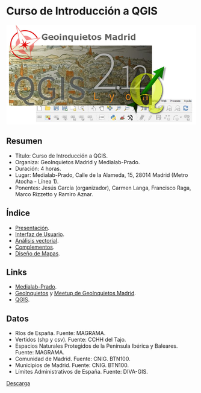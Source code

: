 # Curso de Introducción a QGIS

![Logo Taller](imgs/intro/qgis.png)

## Resumen

* Título: Curso de Introducción a QGIS.
* Organiza: GeoInquietos Madrid y Medialab-Prado.
* Duración: 4 horas.
* Lugar: Medialab-Prado, Calle de la Alameda, 15, 28014 Madrid (Metro Atocha - Línea 1).
* Ponentes: Jesús García (organizador), Carmen Langa, Francisco Raga, Marco Rizzetto y Ramiro Aznar.

## Índice

* [Presentación](http://slides.com/ramiroaznar/deck/fullscreen).
* [Interfaz de Usuario](https://github.com/ramiroaznar/intro-qgis/blob/master/interfaz.md).
* [Análisis vectorial](https://github.com/ramiroaznar/intro-qgis/blob/master/vectorial.md).
* [Complementos](https://github.com/ramiroaznar/intro-qgis/blob/master/complementos.md).
* [Diseño de Mapas](https://github.com/ramiroaznar/intro-qgis/blob/master/mapas.md).

## Links

* [Medialab-Prado](http://medialab-prado.es/).
* [GeoInquietos](http://geoinquietos.org/) y [Meetup de GeoInquietos Madrid](http://www.meetup.com/es-ES/Geoinquietos-MAD/).
* [QGIS](http://www.qgis.org/es/site/).

## Datos

* Ríos de España. Fuente: MAGRAMA.
* Vertidos (shp y csv). Fuente: CCHH del Tajo.
* Espacios Naturales Protegidos de la Península Ibérica y Baleares. Fuente: MAGRAMA.
* Comunidad de Madrid. Fuente: CNIG. BTN100.
* Municipios de Madrid. Fuente: CNIG. BTN100.
* Límites Administrativos de España. Fuente: DIVA-GIS.

[Descarga](https://drive.google.com/open?id=0B2wHnLxPlbTHWTZvc0NvQzRORVU)
